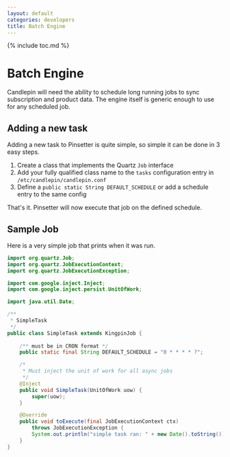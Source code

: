 ```yaml
---
layout: default
categories: developers
title: Batch Engine
---
```

{% include toc.md %}

# Batch Engine
Candlepin will need the ability to schedule long running jobs to sync
subscription and product data. The engine itself is generic enough to use for
any scheduled job. 

## Adding a new task
Adding a new task to Pinsetter is quite simple, so simple it can be done in 3 easy steps.

 1. Create a class that implements the Quartz `Job` interface
 1. Add your fully qualified class name to the `tasks` configuration entry in `/etc/candlepin/candlepin.conf`
 1. Define a `public static String DEFAULT_SCHEDULE` or add a schedule entry to the same config

That's it. Pinsetter will now execute that job on the defined schedule.

## Sample Job
Here is a very simple job that prints when it was run.

```java
import org.quartz.Job;
import org.quartz.JobExecutionContext;
import org.quartz.JobExecutionException;

import com.google.inject.Inject;
import com.google.inject.persist.UnitOfWork;

import java.util.Date;

/**
 * SimpleTask
 */
public class SimpleTask extends KingpinJob {
    
    /** must be in CRON format */
    public static final String DEFAULT_SCHEDULE = "0 * * * * ?";

    /*
     * Must inject the unit of work for all async jobs
     */
    @Inject
    public void SimpleTask(UnitOfWork uow) {
        super(uow);
    }

    @Override
    public void toExecute(final JobExecutionContext ctx)
        throws JobExecutionException {
        System.out.println("simple task ran: " + new Date().toString());
    }
}
```
